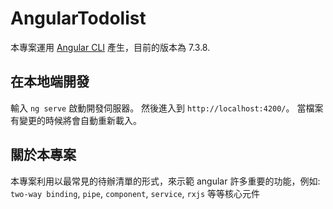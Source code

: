 # AngularTodolist

本專案運用 [Angular CLI](https://github.com/angular/angular-cli) 產生，目前的版本為 7.3.8.

## 在本地端開發

輸入 `ng serve` 啟動開發伺服器。 然後進入到 `http://localhost:4200/`。 當檔案有變更的時候將會自動重新載入。 

## 關於本專案

本專案利用以最常見的待辦清單的形式，來示範 angular 許多重要的功能，例如: `two-way binding`, `pipe`, `component`, `service`, `rxjs` 等等核心元件

